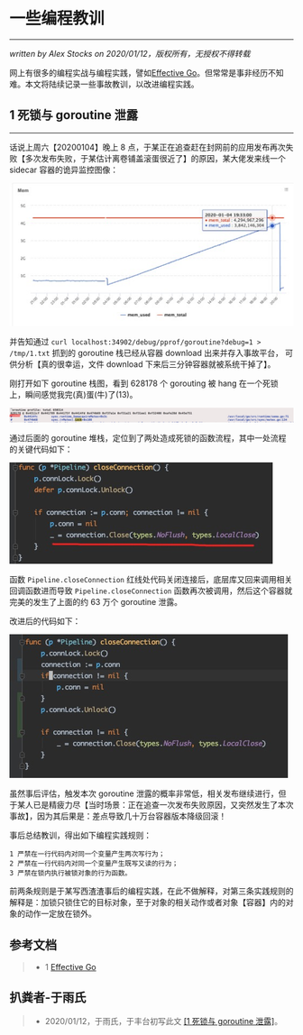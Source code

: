 # 一些编程教训
---
*written by Alex Stocks on 2020/01/12，版权所有，无授权不得转载*

网上有很多的编程实战与编程实践，譬如[Effective Go][1]。但常常是事非经历不知难。本文将陆续记录一些事故教训，以改进编程实践。

## <a name="1">1 死锁与 goroutine 泄露</a>
---

话说上周六【20200104】晚上 8 点，于某正在追查赶在封网前的应用发布再次失败【多次发布失败，于某估计离卷铺盖滚蛋很近了】的原因，某大佬发来线一个 sidecar 容器的诡异监控图像：

![](../pic/mosn/gr_leak.png)

并告知通过 `curl localhost:34902/debug/pprof/goroutine?debug=1 > /tmp/1.txt` 抓到的 goroutine 栈已经从容器 download 出来并存入事故平台， 可供分析【真的很幸运，文件 download 下来后三分钟容器就被系统干掉了】。  

刚打开如下 goroutine 栈图，看到 628178 个 gorouting 被 hang 在一个死锁上，瞬间感觉我完(真)蛋(牛)了(13)。

![](../pic/mosn/gr_leak_hang.png)

通过后面的 goroutine 堆栈，定位到了两处造成死锁的函数流程，其中一处流程的关键代码如下：

![](../pic/mosn/gr_leak_conn_close1.png)

函数 `Pipeline.closeConnection` 红线处代码关闭连接后，底层库又回来调用相关回调函数进而导致 `Pipeline.closeConnection` 函数再次被调用，然后这个容器就完美的发生了上面的约 63 万个 goroutine 泄露。

改进后的代码如下：

![](../pic/mosn/gr_leak_conn_close2.png)

虽然事后评估，触发本次 goroutine 泄露的概率非常低，相关发布继续进行，但于某人已是精疲力尽【当时场景：正在追查一次发布失败原因，又突然发生了本次事故】，因为其后果是：差点导致几十万台容器版本降级回滚！

事后总结教训，得出如下编程实践规则：

```
1 严禁在一行代码内对同一个变量产生两次写行为；
2 严禁在一行代码内对同一个变量产生既写又读的行为； 
3 严禁在锁内执行被锁对象的行为函数。
```

前两条规则是于某写西渣渣事后的编程实践，在此不做解释，对第三条实践规则的解释是：加锁只锁住它的目标对象，至于对象的相关动作或者对象【容器】内的对象的动作一定放在锁外。

## 参考文档

>- 1 [Effective Go](https://golang.google.cn/doc/effective_go.html)  

[1]:https://golang.google.cn/doc/effective_go.html "Effective Go"


## 扒粪者-于雨氏 ##

>- 2020/01/12，于雨氏，于丰台初写此文 <a href="#1">[1 死锁与 goroutine 泄露]</a>。

